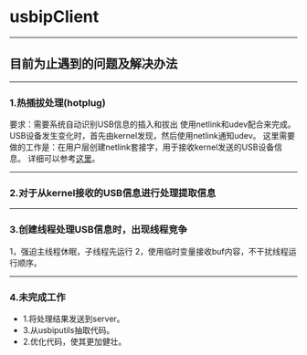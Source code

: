# usbipClient

* * *

## 目前为止遇到的问题及解决办法

* * *
### 1.热插拔处理(hotplug)

要求：需要系统自动识别USB信息的插入和拔出
使用netlink和udev配合来完成。
USB设备发生变化时，首先由kernel发现，然后使用netlink通知udev。
这里需要做的工作是：在用户层创建netlink套接字，用于接收kernel发送的USB设备信息。
详细可以参考[这里](add@/devices/pci0000:00/0000:00:1d.0/usb5/5-1)。

* * *
### 2.对于从kernel接收的USB信息进行处理提取信息

* * *
### 3.创建线程处理USB信息时，出现线程竞争

1，强迫主线程休眠，子线程先运行
2，使用临时变量接收buf内容，不干扰线程运行顺序。

* * *
### 4.未完成工作

* 1.将处理结果发送到server。
* 3.从usbiputils抽取代码。
* 2.优化代码，使其更加健壮。

